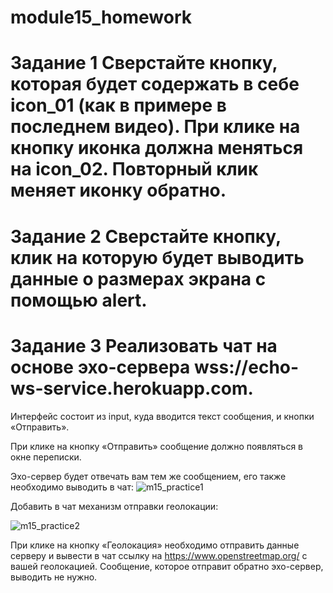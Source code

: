 # module15_homework
# Задание 1 Сверстайте кнопку, которая будет содержать в себе icon_01 (как в примере в последнем видео). При клике на кнопку иконка должна меняться на icon_02. Повторный клик меняет иконку обратно.
# Задание 2 Сверстайте кнопку, клик на которую будет выводить данные о размерах экрана с помощью alert. 
# Задание 3 Реализовать чат на основе эхо-сервера wss://echo-ws-service.herokuapp.com.
Интерфейс состоит из input, куда вводится текст сообщения, и кнопки «Отправить».

При клике на кнопку «Отправить» сообщение должно появляться в окне переписки.

Эхо-сервер будет отвечать вам тем же сообщением, его также необходимо выводить в чат:
![m15_practice1](https://user-images.githubusercontent.com/111201876/209580739-fb720806-39c4-40c9-8974-84d73593da95.png)

Добавить в чат механизм отправки геолокации:

![m15_practice2](https://user-images.githubusercontent.com/111201876/209580781-03f6d070-bf6f-46fa-824f-728d4b7232a9.png)

При клике на кнопку «Геолокация» необходимо отправить данные серверу и вывести в чат ссылку на https://www.openstreetmap.org/ с вашей геолокацией. Сообщение, которое отправит обратно эхо-сервер, выводить не нужно.
